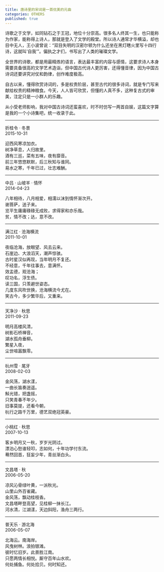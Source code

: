 ```yaml
---
title: 唐诗里的宋词是一首优美的元曲
categories: OTHERS
published: true
---
```


诗歌之于文学，如同钻石之于王冠，地位十分崇高。很多名人终其一生，也只能称为作家，能称得上诗人，那就是登入了文学的殿堂。所以诗人通常才华横溢，却也目中无人，王小波曾说：“双目失明的汉密尔顿为什么还坐在黑灯瞎火里写十四行诗，这就叫‘自我’”。偏执之才们，书写出了人类的璀璨文学。

全世界的诗歌，都是用最精炼的语言，表达最丰富的内容与感情，这要求诗人本身需要具备很高的文学艺术造诣，但中国古代诗人更厉害，还得懂音律，因为中国古诗词还要讲究对仗和韵律，创作难度极高。

自古以来，懂得欣赏诗词的，多是权贵阶层，甚至古代的很多诗词，就是专门写来献给权贵的精神粮食。今天，人人皆可欣赏，但懂的人真不多，这种复古式的审美，注定只是一小群人的乐趣。

从小受老师影响，我对中国古诗词还蛮喜欢，时不时仿写一两首自娱，这篇文字算是我的一个小诗集吧，统一收录于此。

---

折桂令 · 冬景  
2015-10-31

迎西风寒凉加衣。  
树净草息，人归故里。  
酒有三巡，菜有五味，夜有靡音。  
前三年悠悠默默，后三秋知与谁同。  
易水之寒，千年已过，壮志难酬。

---

中吕 · 山坡羊 · 情怀  
2014-04-23

八年相待，八月相爱，相濡以沫到情怀渐次开。  
谢菩萨，送子来。  
览平生庸庸碌碌无成败，求得家和亦乐哉。  
贫，情不改；达，意不改。  

---

满江红 · 沧海横流  
2011-10-01

夜临沧海，放眼望、风去云来。  
石崖边、大浪滔天，潮声惊骇。  
古时星汉似再现，当年明月不复还。  
不经意，千年往事去，意满怀。  
效孟德，观沧海；  
叹功名，浮生债。  
读三国，只羡避世姿态。  
几度东风吹世换，沧海横流今尤在。  
笑古今，多少繁华后，又重来。  

---

天净沙 · 秋思  
2011-09-23

明月高楼风清，  
树影石桥禅音，  
湖水孤舟垂柳。  
繁星入夜，  
尘世喧嚣飘零。  

---

杭州雪 · 尾牙  
2008-02-03

金风荡，湖水漾，  
一曲长笛奏逍遥。  
斛光错，把盏摇，  
只笑青春不年少。  
旧事莫提，还看今朝，  
杭行之路千万里，德艺双绝冠英豪。  

---

小桃红 · 秋思  
2007-10-13

客乡明月又一秋，岁岁光阴过。  
漂泊心愁谁轻叩，志如何，十年功学付东流。  
蓦然回首，狂妄少年，青丝渐白头。  

---

文昌塔 · 秋  
2006-05-20

凉风沁骨绿叶黄，一派秋光。  
山里山外百雀藏。  
金风荡，飘动桂枝香。  
文昌塔畔登高望，见桂柳一抹长江。  
河水清，江湖漾，天边斜阳，渔舟三两行。  

---

普天乐 · 游北海  
2006-05-07

北海云。南海岸。  
风曳树林。浪拍银滩。  
彼时忆旧岁。此景胜江南。  
只愿两情长相悦。厮守百年山水欢。  
何处捕鱼。何处拾贝。何时知还。  